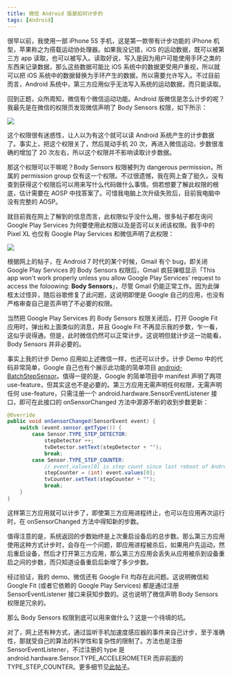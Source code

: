 ```yaml
---
title: 微信 Android 版是如何计步的
tags: [Android]
---
```


很早以前，我使用一部 iPhone 5S 手机，这是第一款带有计步功能的 iPhone 机型，苹果称之为搭载运动协处理器。如果我没记错，iOS 的运动数据，既可以被第三方 app 读取，也可以被写入。读取好说，写入是因为用户可能使用手环之类的东西来记录数据，那么这些数据可能比 iOS 系统中的数据更受用户重视，所以就可以把 iOS 系统中的数据替换为手环产生的数据，所以需要允许写入。不过目前而言，Android 系统中，第三方应用似乎无法写入系统的运动数据，而只能读取。

回到正题，众所周知，微信有个微信运动功能。Android 版微信是怎么计步的呢？我最先是在微信的权限页发现微信声明了 Body Sensors 权限，如下所示：

![](http://tao93.top/images/2018/11/23/1542956043.png)

这个权限很有迷惑性，让人以为有这个就可以读 Android 系统产生的计步数据了。事实上，把这个权限关了，然后晃动手机 20 次，再进入微信运动，步数很准确的增加了 20 次左右，所以这个权限并不影响读取计步数据。

那这个权限可以干嘛呢？Body Sensors 权限被列为 dangerous permission，所属的 permission group 仅有这一个权限。不过很遗憾，我在网上查了挺久，没有查到获得这个权限后可以用来写什么代码做什么事情。倘若想要了解此权限的根底，估计需要在 AOSP 中找答案了。可惜我电脑上次升级失败后，目前我电脑中没有完整的 AOSP。

就目前我在网上了解到的信息而言，此权限似乎没什么用，很多帖子都在询问 Google Play Services 为何要使用此权限以及是否可以关闭该权限。我手中的 Pixel XL 也仅有 Google Play Services 和微信声明了此权限：

![](http://tao93.top/images/2018/11/24/1543033517.png)

根据网上的帖子，在 Android 7 时代的某个时候，Gmail 有个 bug，即关闭 Google Play Services 的 Body Sensors 权限后，Gmail 疯狂弹框显示「This app won't work properly unless you allow Google Play Services' request to access the foloowing: **Body Sensors**」，尽管 Gmail 仍能正常工作。因为此弹框太过怪异，随后谷歌修复了此问题，这说明即使是 Google 自己的应用，也没有严格审查自己是否声明了不必要的权限。

当然把 Google Play Services 的 Body Sensors 权限关闭后，打开 Google Fit 应用时，弹出和上面类似的消息，并且 Google Fit 不再显示我的步数，乍一看，这似乎说得通。但是，此时微信仍然可以正常计步。这说明但就计步这一功能看，Body Sensors 并非必要的。

事实上我的计步 Demo 应用如上述微信一样，也还可以计步。计步 Demo 中的代码非常简单，Google 自己也有个展示此功能的简单项目 [android-BatchStepSensor](https://github.com/googlesamples/android-BatchStepSensor)。值得一提的是，Google 的简单项目中 manifest 声明了两项 use-feature，但其实这也不是必要的。第三方应用无需声明任何权限，无需声明任何 use-feature，只需注册一个 android.hardware.SensorEventListener 接口，即可在此接口的 onSensorChanged 方法中源源不断的收到步数更新：

```java
@Override
public void onSensorChanged(SensorEvent event) {
    switch (event.sensor.getType()) {
        case Sensor.TYPE_STEP_DETECTOR:
            stepDetector ++;
            tvDetector.setText(stepDetector + "");
            break;
        case Sensor.TYPE_STEP_COUNTER:
            // event.values[0] is step count since last reboot of Android device
            stepCounter = (int) event.values[0];
            tvCounter.setText(stepCounter + "");
            break;
    }
}
```

这样第三方应用就可以计步了，即使第三方应用进程终止，也可以在应用再次运行时，在 onSensorChanged 方法中得知新的步数。

值得注意的是，系统返回的步数始终是上次重启设备后的总步数。那么第三方应用使用这种方式计步时，会存在一个问题，即应用进程被杀后，如果用户先运动，然后重启设备，然后才打开第三方应用，那么第三方应用会丢失从应用被杀到设备重启之间的步数，而只知道设备重启后新增了多少步数。

经过验证，我的 demo、微信还有 Google Fit 均存在此问题。这说明微信和 Google Fit (或者它依赖的 Google Play Services) 都是通过注册 SensorEventListener 接口来获知步数的。这也说明了微信声明 Body Sensors 权限是冗余的。

那么 Body Sensors 权限到底可以用来做什么？这是一个待填的坑。

对了，网上还有种方式，通过监听手机加速度感应器的事件来自己计步，至于准确性，那就受自己的算法的科学性和复杂性的限制了。方法也是注册 SensorEventListener，不过注册的 type 是 android.hardware.Sensor.TYPE\_ACCELEROMETER 而非前面的 TYPE\_STEP_COUNTER。更多细节见[此帖子](http://www.gadgetsaint.com/android/create-pedometer-step-counter-android/#.W_jYq5MzYkp)。


